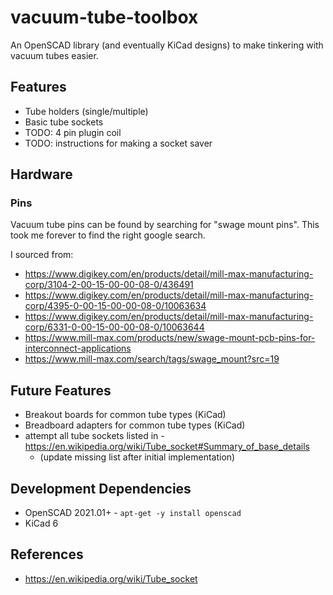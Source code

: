 # vacuum-tube-toolbox

An OpenSCAD library (and eventually KiCad designs) to make tinkering with vacuum tubes easier.

## Features

- Tube holders (single/multiple)
- Basic tube sockets
- TODO: 4 pin plugin coil
- TODO: instructions for making a socket saver 

## Hardware

### Pins

Vacuum tube pins can be found by searching for "swage mount pins".
This took me forever to find the right google search.

I sourced from:
- https://www.digikey.com/en/products/detail/mill-max-manufacturing-corp/3104-2-00-15-00-00-08-0/436491
- https://www.digikey.com/en/products/detail/mill-max-manufacturing-corp/4395-0-00-15-00-00-08-0/10063634
- https://www.digikey.com/en/products/detail/mill-max-manufacturing-corp/6331-0-00-15-00-00-08-0/10063644
- https://www.mill-max.com/products/new/swage-mount-pcb-pins-for-interconnect-applications
- https://www.mill-max.com/search/tags/swage_mount?src=19

## Future Features

- Breakout boards for common tube types (KiCad)
- Breadboard adapters for common tube types (KiCad)
- attempt all tube sockets listed in - https://en.wikipedia.org/wiki/Tube_socket#Summary_of_base_details
  - (update missing list after initial implementation)

## Development Dependencies

- OpenSCAD 2021.01+ - `apt-get -y install openscad`
- KiCad 6

## References

- https://en.wikipedia.org/wiki/Tube_socket
